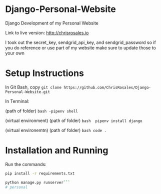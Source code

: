 # Django-Personal-Website
Django Development of my Personal Website

Link to live version: http://chrisrosales.io

I took out the secret_key, sendgrid_api_key, and sendgrid_password so if you do reference or use part of my website make sure to update those to your own

# Setup Instructions

In Git Bash, copy ```git clone https://github.com/ChrisRosales/Django-Personal-Website.git```

In Terminal:

(path of folder) ```bash -pipenv shell ```

(virtual environment) (path of folder) ```bash  pipenv install django ```

(virtual environemtn) (path of folder) ```bash code . ```

# Installation and Running

Run the commands:

```bash
pip install -r requirements.txt

python manage.py runserver```
# personal
